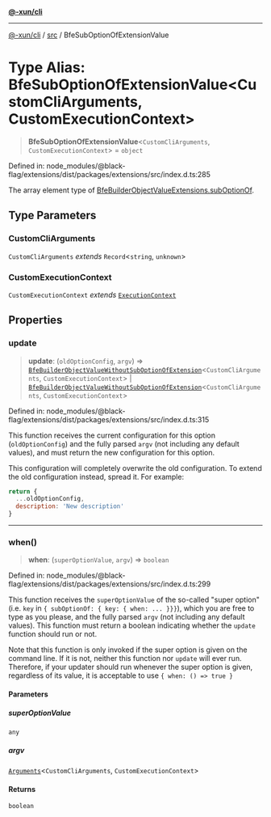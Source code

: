 [**@-xun/cli**](../../README.md)

***

[@-xun/cli](../../README.md) / [src](../README.md) / BfeSubOptionOfExtensionValue

# Type Alias: BfeSubOptionOfExtensionValue\<CustomCliArguments, CustomExecutionContext\>

> **BfeSubOptionOfExtensionValue**\<`CustomCliArguments`, `CustomExecutionContext`\> = `object`

Defined in: node\_modules/@black-flag/extensions/dist/packages/extensions/src/index.d.ts:285

The array element type of
[BfeBuilderObjectValueExtensions.subOptionOf](BfeBuilderObjectValueExtensions.md#suboptionof).

## Type Parameters

### CustomCliArguments

`CustomCliArguments` *extends* `Record`\<`string`, `unknown`\>

### CustomExecutionContext

`CustomExecutionContext` *extends* [`ExecutionContext`](ExecutionContext.md)

## Properties

### update

> **update**: (`oldOptionConfig`, `argv`) => [`BfeBuilderObjectValueWithoutSubOptionOfExtension`](BfeBuilderObjectValueWithoutSubOptionOfExtension.md)\<`CustomCliArguments`, `CustomExecutionContext`\> \| [`BfeBuilderObjectValueWithoutSubOptionOfExtension`](BfeBuilderObjectValueWithoutSubOptionOfExtension.md)\<`CustomCliArguments`, `CustomExecutionContext`\>

Defined in: node\_modules/@black-flag/extensions/dist/packages/extensions/src/index.d.ts:315

This function receives the current configuration for this option
(`oldOptionConfig`) and the fully parsed `argv` (not including any default
values), and must return the new configuration for this option.

This configuration will completely overwrite the old configuration. To
extend the old configuration instead, spread it. For example:

```javascript
return {
  ...oldOptionConfig,
  description: 'New description'
}
```

***

### when()

> **when**: (`superOptionValue`, `argv`) => `boolean`

Defined in: node\_modules/@black-flag/extensions/dist/packages/extensions/src/index.d.ts:299

This function receives the `superOptionValue` of the so-called "super
option" (i.e. `key` in `{ subOptionOf: { key: { when: ... }}}`), which you
are free to type as you please, and the fully parsed `argv` (not including
any default values). This function must return a boolean indicating whether
the `update` function should run or not.

Note that this function is only invoked if the super option is given on the
command line. If it is not, neither this function nor `update` will ever
run. Therefore, if your updater should run whenever the super option is
given, regardless of its value, it is acceptable to use `{ when: () => true
}`

#### Parameters

##### superOptionValue

`any`

##### argv

[`Arguments`](Arguments.md)\<`CustomCliArguments`, `CustomExecutionContext`\>

#### Returns

`boolean`
